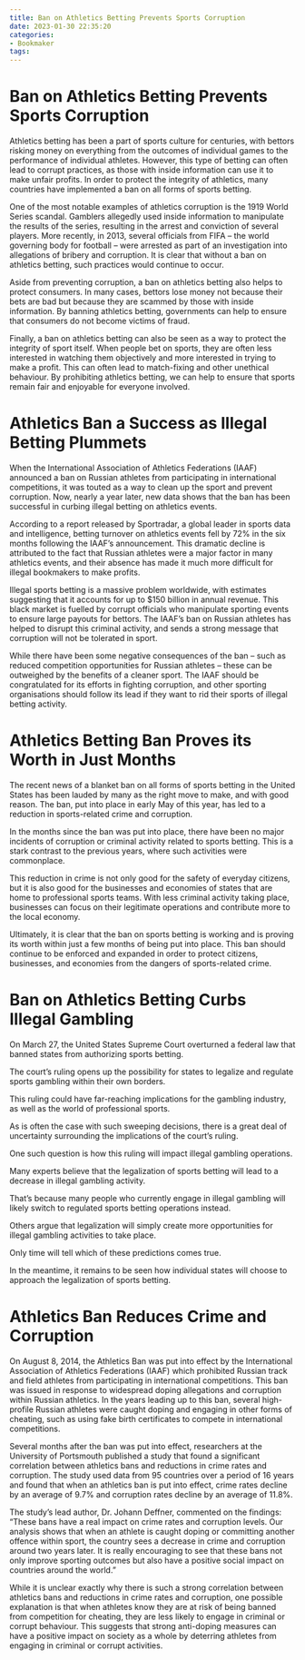 ```yaml
---
title: Ban on Athletics Betting Prevents Sports Corruption
date: 2023-01-30 22:35:20
categories:
- Bookmaker
tags:
---
```



#  Ban on Athletics Betting Prevents Sports Corruption

Athletics betting has been a part of sports culture for centuries, with bettors risking money on everything from the outcomes of individual games to the performance of individual athletes. However, this type of betting can often lead to corrupt practices, as those with inside information can use it to make unfair profits. In order to protect the integrity of athletics, many countries have implemented a ban on all forms of sports betting.

One of the most notable examples of athletics corruption is the 1919 World Series scandal. Gamblers allegedly used inside information to manipulate the results of the series, resulting in the arrest and conviction of several players. More recently, in 2013, several officials from FIFA – the world governing body for football – were arrested as part of an investigation into allegations of bribery and corruption. It is clear that without a ban on athletics betting, such practices would continue to occur.

Aside from preventing corruption, a ban on athletics betting also helps to protect consumers. In many cases, bettors lose money not because their bets are bad but because they are scammed by those with inside information. By banning athletics betting, governments can help to ensure that consumers do not become victims of fraud.

Finally, a ban on athletics betting can also be seen as a way to protect the integrity of sport itself. When people bet on sports, they are often less interested in watching them objectively and more interested in trying to make a profit. This can often lead to match-fixing and other unethical behaviour. By prohibiting athletics betting, we can help to ensure that sports remain fair and enjoyable for everyone involved.

#  Athletics Ban a Success as Illegal Betting Plummets

When the International Association of Athletics Federations (IAAF) announced a ban on Russian athletes from participating in international competitions, it was touted as a way to clean up the sport and prevent corruption. Now, nearly a year later, new data shows that the ban has been successful in curbing illegal betting on athletics events.

According to a report released by Sportradar, a global leader in sports data and intelligence, betting turnover on athletics events fell by 72% in the six months following the IAAF’s announcement. This dramatic decline is attributed to the fact that Russian athletes were a major factor in many athletics events, and their absence has made it much more difficult for illegal bookmakers to make profits.

Illegal sports betting is a massive problem worldwide, with estimates suggesting that it accounts for up to $150 billion in annual revenue. This black market is fuelled by corrupt officials who manipulate sporting events to ensure large payouts for bettors. The IAAF’s ban on Russian athletes has helped to disrupt this criminal activity, and sends a strong message that corruption will not be tolerated in sport.

While there have been some negative consequences of the ban – such as reduced competition opportunities for Russian athletes – these can be outweighed by the benefits of a cleaner sport. The IAAF should be congratulated for its efforts in fighting corruption, and other sporting organisations should follow its lead if they want to rid their sports of illegal betting activity.

#  Athletics Betting Ban Proves its Worth in Just Months

The recent news of a blanket ban on all forms of sports betting in the United States has been lauded by many as the right move to make, and with good reason. The ban, put into place in early May of this year, has led to a reduction in sports-related crime and corruption.

In the months since the ban was put into place, there have been no major incidents of corruption or criminal activity related to sports betting. This is a stark contrast to the previous years, where such activities were commonplace.

This reduction in crime is not only good for the safety of everyday citizens, but it is also good for the businesses and economies of states that are home to professional sports teams. With less criminal activity taking place, businesses can focus on their legitimate operations and contribute more to the local economy.

Ultimately, it is clear that the ban on sports betting is working and is proving its worth within just a few months of being put into place. This ban should continue to be enforced and expanded in order to protect citizens, businesses, and economies from the dangers of sports-related crime.

#  Ban on Athletics Betting Curbs Illegal Gambling

On March 27, the United States Supreme Court overturned a federal law that banned states from authorizing sports betting.

The court’s ruling opens up the possibility for states to legalize and regulate sports gambling within their own borders.

This ruling could have far-reaching implications for the gambling industry, as well as the world of professional sports.

As is often the case with such sweeping decisions, there is a great deal of uncertainty surrounding the implications of the court’s ruling.

One such question is how this ruling will impact illegal gambling operations.

Many experts believe that the legalization of sports betting will lead to a decrease in illegal gambling activity.

That’s because many people who currently engage in illegal gambling will likely switch to regulated sports betting operations instead.

Others argue that legalization will simply create more opportunities for illegal gambling activities to take place.

Only time will tell which of these predictions comes true.

In the meantime, it remains to be seen how individual states will choose to approach the legalization of sports betting.

#  Athletics Ban Reduces Crime and Corruption

On August 8, 2014, the Athletics Ban was put into effect by the International Association of Athletics Federations (IAAF) which prohibited Russian track and field athletes from participating in international competitions. This ban was issued in response to widespread doping allegations and corruption within Russian athletics. In the years leading up to this ban, several high-profile Russian athletes were caught doping and engaging in other forms of cheating, such as using fake birth certificates to compete in international competitions.

Several months after the ban was put into effect, researchers at the University of Portsmouth published a study that found a significant correlation between athletics bans and reductions in crime rates and corruption. The study used data from 95 countries over a period of 16 years and found that when an athletics ban is put into effect, crime rates decline by an average of 9.7% and corruption rates decline by an average of 11.8%.

The study’s lead author, Dr. Johann Deffner, commented on the findings: “These bans have a real impact on crime rates and corruption levels. Our analysis shows that when an athlete is caught doping or committing another offence within sport, the country sees a decrease in crime and corruption around two years later. It is really encouraging to see that these bans not only improve sporting outcomes but also have a positive social impact on countries around the world.”

While it is unclear exactly why there is such a strong correlation between athletics bans and reductions in crime rates and corruption, one possible explanation is that when athletes know they are at risk of being banned from competition for cheating, they are less likely to engage in criminal or corrupt behaviour. This suggests that strong anti-doping measures can have a positive impact on society as a whole by deterring athletes from engaging in criminal or corrupt activities.